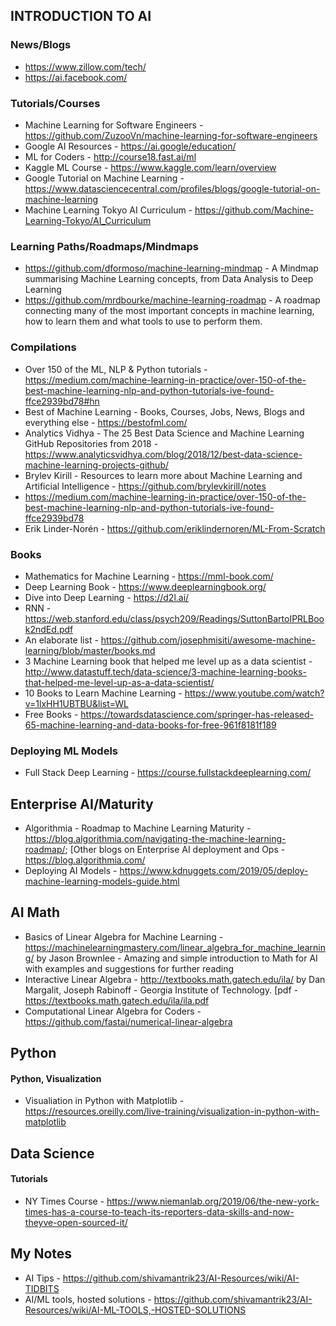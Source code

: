 ## INTRODUCTION TO AI

### News/Blogs
- https://www.zillow.com/tech/
- https://ai.facebook.com/

### Tutorials/Courses
- Machine Learning for Software Engineers - https://github.com/ZuzooVn/machine-learning-for-software-engineers
- Google AI Resources - https://ai.google/education/
- ML for Coders - http://course18.fast.ai/ml
- Kaggle ML Course - https://www.kaggle.com/learn/overview
- Google Tutorial on Machine Learning - https://www.datasciencecentral.com/profiles/blogs/google-tutorial-on-machine-learning
- Machine Learning Tokyo AI Curriculum - https://github.com/Machine-Learning-Tokyo/AI_Curriculum

### Learning Paths/Roadmaps/Mindmaps
- https://github.com/dformoso/machine-learning-mindmap - A Mindmap summarising Machine Learning concepts, from Data Analysis to Deep Learning
- https://github.com/mrdbourke/machine-learning-roadmap - A roadmap connecting many of the most important concepts in machine learning, how to learn them and what tools to use to perform them.

### Compilations
- Over 150 of the ML, NLP & Python tutorials - https://medium.com/machine-learning-in-practice/over-150-of-the-best-machine-learning-nlp-and-python-tutorials-ive-found-ffce2939bd78#hn
- Best of Machine Learning - Books, Courses, Jobs, News, Blogs and everything else - https://bestofml.com/
- Analytics Vidhya - The 25 Best Data Science and Machine Learning GitHub Repositories from 2018 - https://www.analyticsvidhya.com/blog/2018/12/best-data-science-machine-learning-projects-github/
- Brylev Kirill - Resources to learn more about Machine Learning and Artificial Intelligence - https://github.com/brylevkirill/notes
- https://medium.com/machine-learning-in-practice/over-150-of-the-best-machine-learning-nlp-and-python-tutorials-ive-found-ffce2939bd78
- Erik Linder-Norén - https://github.com/eriklindernoren/ML-From-Scratch

### Books
- Mathematics for Machine Learning - https://mml-book.com/
- Deep Learning Book - https://www.deeplearningbook.org/
- Dive into Deep Learning - https://d2l.ai/
- RNN - https://web.stanford.edu/class/psych209/Readings/SuttonBartoIPRLBook2ndEd.pdf
- An elaborate list - https://github.com/josephmisiti/awesome-machine-learning/blob/master/books.md
- 3 Machine Learning book that helped me level up as a data scientist - http://www.datastuff.tech/data-science/3-machine-learning-books-that-helped-me-level-up-as-a-data-scientist/
- 10 Books to Learn Machine Learning - https://www.youtube.com/watch?v=1lxHH1UBTBU&list=WL
- Free Books - https://towardsdatascience.com/springer-has-released-65-machine-learning-and-data-books-for-free-961f8181f189

### Deploying ML Models
- Full Stack Deep Learning - https://course.fullstackdeeplearning.com/

## Enterprise AI/Maturity
- Algorithmia - Roadmap to Machine Learning Maturity - https://blog.algorithmia.com/navigating-the-machine-learning-roadmap/; [Other blogs on Enterprise AI deployment and Ops - https://blog.algorithmia.com/
- Deploying AI Models - https://www.kdnuggets.com/2019/05/deploy-machine-learning-models-guide.html

## AI Math
- Basics of Linear Algebra for Machine Learning - https://machinelearningmastery.com/linear_algebra_for_machine_learning/  by Jason Brownlee - Amazing and simple introduction to Math for AI with examples and suggestions for further reading
- Interactive Linear Algebra - http://textbooks.math.gatech.edu/ila/ by Dan Margalit, Joseph Rabinoff - Georgia Institute of Technology. [pdf - https://textbooks.math.gatech.edu/ila/ila.pdf
- Computational Linear Algebra for Coders - https://github.com/fastai/numerical-linear-algebra

## Python
#### Python, Visualization
- Visualiation in Python with Matplotlib - https://resources.oreilly.com/live-training/visualization-in-python-with-matplotlib

## Data Science
#### Tutorials
- NY Times Course - https://www.niemanlab.org/2019/06/the-new-york-times-has-a-course-to-teach-its-reporters-data-skills-and-now-theyve-open-sourced-it/

## My Notes
- AI Tips - https://github.com/shivamantrik23/AI-Resources/wiki/AI-TIDBITS
- AI/ML tools, hosted solutions - https://github.com/shivamantrik23/AI-Resources/wiki/AI-ML-TOOLS,-HOSTED-SOLUTIONS
